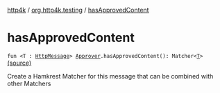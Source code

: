 [http4k](../index.md) / [org.http4k.testing](index.md) / [hasApprovedContent](./has-approved-content.md)

# hasApprovedContent

`fun <T : `[`HttpMessage`](../org.http4k.core/-http-message/index.md)`> `[`Approver`](-approver/index.md)`.hasApprovedContent(): Matcher<`[`T`](has-approved-content.md#T)`>` [(source)](https://github.com/http4k/http4k/blob/master/http4k-testing-approval/src/main/kotlin/org/http4k/testing/Approver.kt#L60)

Create a Hamkrest Matcher for this message that can be combined with other Matchers

